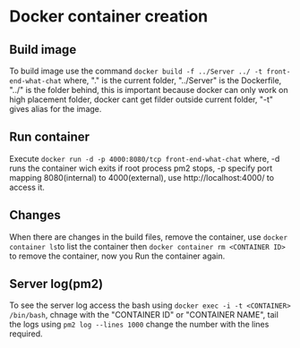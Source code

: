 # Docker container creation

## Build image

To build image use the command `docker build -f ../Server ../ -t front-end-what-chat` where, "." is the current folder, "../Server" is the Dockerfile, "../" is the folder behind, this is important because docker can only work on high placement folder, docker cant get filder outside current folder, "-t" gives alias for the image.

## Run container

Execute `docker run -d -p 4000:8080/tcp front-end-what-chat` where, -d runs the container wich exits if root process pm2 stops, -p specify port mapping 8080(internal) to 4000(external), use http://localhost:4000/ to access it.

## Changes

When there are changes in the build files, remove the container, use `docker container ls`to list the container then `docker container rm <CONTAINER ID>` to remove the container, now you Run the container again.

## Server log(pm2)

To see the server log access the bash using `docker exec -i -t <CONTAINER> /bin/bash`, chnage <CONTAINER>  with the "CONTAINER ID" or "CONTAINER NAME", tail the logs using `pm2 log --lines 1000` change the number with the lines required.